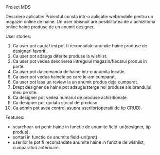 Proiect MDS

  Descriere aplicatie:
Proiectul consta intr-o aplicatie web/mobile pentru un magazin online de haine. Un user obisnuit are posibilitatea de a achizitiona online haine  produse de un anumit designer.

  User stories:
1.	Ca user pot cauta/ imi pot fi recomadate anumite haine produse de designeri favoriti.
2.	Ca user pot adauga diferite produse la wishlist.
3.	Ca user pot vedea descrierea intregului magazin/fiecarui produs in parte.
4.	Ca user pot da comanda de haine intr-o anumita locatie.
5.	Ca user pot vedea hainele pe care le-am cumparat.
6.	Ca user pot lasa un review la un anumit produs deja cumparat.
7.	Drept designer de haine pot adauga/sterge noi produse ale brandului meu pe site.
8.	Ca designer pot vedea numarul de produse achizitionate.
9.	Ca designer pot updata stocul de produse.
10.	Ca admin pot avea control asupra userilor(operatii de tip CRUD).

  Features:
- searchbar-uri pentr haine in functie de anumite field-uri(designer, tip produs).
- sortari in functie de anumite field-uri(pret).
- userilor le pot fi recomandate anumite haine in functie de wishlist, cumparaturi anterioare.








